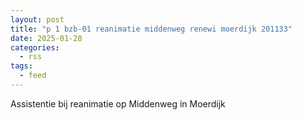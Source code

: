 ```yaml
---
layout: post
title: "p 1 bzb-01 reanimatie middenweg renewi moerdijk 201133"
date: 2025-01-28
categories: 
  - rss
tags: 
  - feed
---
```


Assistentie bij reanimatie op Middenweg in Moerdijk
